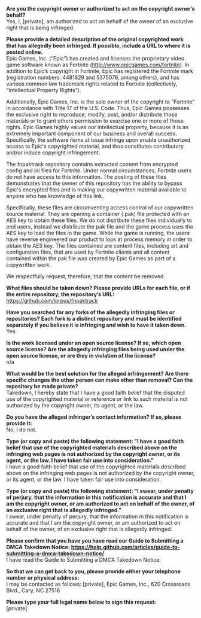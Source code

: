 **Are you the copyright owner or authorized to act on the copyright owner’s behalf?**   
Yes, I, [private], am authorized to act on behalf of the owner of an exclusive right that is being infringed.

**Please provide a detailed description of the original copyrighted work that has allegedly been infringed. If possible, include a URL to where it is posted online.**   
Epic Games, Inc. (“Epic”) has created and licenses the proprietary video game software known as Fortnite (http://www.epicgames.com/fortnite). In addition to Epic’s copyright in Fortnite, Epic has registered the Fortnite mark (registration numbers: 4481629 and 5375076, among others), and has various common law trademark rights related to Fortnite (collectively, “Intellectual Property Rights”).

Additionally, Epic Games, Inc. is the sole owner of the copyright to “Fortnite” in accordance with Title 17 of the U.S. Code. Thus, Epic Games possesses the exclusive right to reproduce, modify, post, and/or distribute those materials or to grant others permission to exercise one or more of those rights. Epic Games highly values our intellectual property, because it is an extremely important component of our business and overall success. Specifically, the software items at issue infringe upon enable unauthorized access to Epic's copyrighted material, and thus constitutes contributory and/or induce copyright infringement.

The fnpaktrack repository contains extracted content from encrypted config and ini files for Fortnite. Under normal circumstances, Fortnite users do not have access to this information. The posting of these files demonstrates that the owner of this repository has the ability to bypass Epic's encrypted files and is making our copywritten material available to anyone who has knowledge of this link.

Specifically, these files are circumventing access control of our copywritten source material. They are opening a container (.pak) file protected with an AES key to obtain these files. We do not distribute these files individually to end users, instead we distribute the pak file and the game process uses the AES key to load the files in the game. While the game is running, the users have reverse engineered our product to look at process memory in order to obtain the AES key. The files contained are content files, including art and configuration files, that are used by Fortnite clients and all content contained within the pak file was created by Epic Games as part of a copywritten work.

We respectfully request, therefore, that the content be removed.

**What files should be taken down? Please provide URLs for each file, or if the entire repository, the repository’s URL:**   
https://github.com/lorpus/fnpaktrack

**Have you searched for any forks of the allegedly infringing files or repositories? Each fork is a distinct repository and must be identified separately if you believe it is infringing and wish to have it taken down.**   
Yes.

**Is the work licensed under an open source license? If so, which open source license? Are the allegedly infringing files being used under the open source license, or are they in violation of the license?**   
n/a

**What would be the best solution for the alleged infringement? Are there specific changes the other person can make other than removal? Can the repository be made private?**   
Takedown, I hereby state that I have a good faith belief that the disputed use of the copyrighted material or reference or link to such material is not authorized by the copyright owner, its agent, or the law.

**Do you have the alleged infringer’s contact information? If so, please provide it:**   
No, I do not.

**Type (or copy and paste) the following statement: "I have a good faith belief that use of the copyrighted materials described above on the infringing web pages is not authorized by the copyright owner, or its agent, or the law. I have taken fair use into consideration."**   
I have a good faith belief that use of the copyrighted materials described above on the infringing web pages is not authorized by the copyright owner, or its agent, or the law. I have taken fair use into consideration.

**Type (or copy and paste) the following statement: "I swear, under penalty of perjury, that the information in this notification is accurate and that I am the copyright owner, or am authorized to act on behalf of the owner, of an exclusive right that is allegedly infringed."**   
I swear, under penalty of perjury, that the information in this notification is accurate and that I am the copyright owner, or am authorized to act on behalf of the owner, of an exclusive right that is allegedly infringed.

**Please confirm that you have you have read our Guide to Submitting a DMCA Takedown Notice: https://help.github.com/articles/guide-to-submitting-a-dmca-takedown-notice/**   
I have read the Guide to Submitting a DMCA Takedown Notice.

**So that we can get back to you, please provide either your telephone number or physical address:**   
I may be contacted as follows: [private], Epic Games, Inc., 620 Crossroads Blvd., Cary, NC 27518

**Please type your full legal name below to sign this request:**   
[private]
